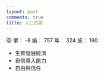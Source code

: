 ```yaml
---
layout: post
comments: true
title: 人口百說
---
```


:pouting_cat: 單： -8 婚： 757 年： 324 旅： 190

- 生育發展經濟
- 自信導入能力
- 自由與信任

